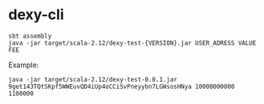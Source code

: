 # dexy-cli

```shell
sbt assembly
java -jar target/scala-2.12/dexy-test-{VERSION}.jar USER_ADRESS VALUE FEE
```

Example:
```shell
java -jar target/scala-2.12/dexy-test-0.0.1.jar 9get143TQtSKpf5WWEuvQD4iUp4oCCiSvPneyybn7LGWsosHNya 10000000000 1100000
```
